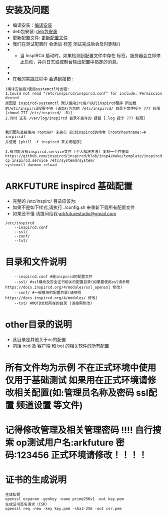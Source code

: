 # 安装及问题
* 编译安装：[编译安装](https://arkfuture.github.io/ARKFUTURE/CONFIG/inspircd/make.sh)
* deb包安装: [deb包安装](https://arkfuture.github.io/ARKFUTURE/CONFIG/inspircd/install.sh)
* 更新配置文件: [更新配置文件](https://arkfuture.github.io/ARKFUTURE/CONFIG/inspircd/config.sh)
* 我们在测试配置时 会添加 <die reason="服务器正在维护，请稍后再启动。"> 标签 测试完成后会及时删除()
* * 当 InspIRCd 启动时，如果检测到配置文件中存在 <die> 标签，服务器会立即停止启动，并向日志或控制台输出配置中指定的消息。
*
*
* 在我的实践过程中 会遇到报错 :
```
(编译安装后)使用systemctl时出错: 
1.Could not read "/etc/inspircd/inspircd.conf" for include: Permission denied 
原因是 inspircd-systemctl 默认使用irc用户执行inspircd程序 所加载的/etc/inspircd权限不够 (请自行为您的 /etc/inspircd/ 目录下文件授予 777 权限 [chmod 777 /etc/inspircd/ -R)]
2.同时 还有 /var/log/inspircd 目录不能写的 报错 [.log 授予 777 权限]


我们团队直接使用 root用户 来执行 启动inspircd的命令 [root@hostname:~# inrpircd]
并使用 [pkill -f inspircd 来关闭程序]

3.有可能没有inspircd.service文件 (个人解决方法) 复制一个并重载 
https://github.com/inspircd/inspircd/blob/insp4/make/template/inspircd.service
cp inspircd.service /etc/systemd/system/
systemctl daemon-reload

``` 

# ARKFUTURE inspircd 基础配置
* 完整的 /etc/inspirc/ 目录应该为: 
* 如果不是如下样式,请执行 ./config.sh 来重新下载所有配置文件
* 如果还不懂 请提问给我:arkfuturestudio@gmail.com 
```
/etc/inspircd
    --inspircd.conf
    --ssl/
    --conf/
    --txt/
``` 

# 目录和文件说明
```
    --inspircd.conf #是inspircd的配置文件
    --ssl/ #ssl模块及安全证书相关的配置目录(如果要使用ssl请参照https://docs.inspircd.org/4/modules/ssl_openssl 修改)
    --conf/ #一般模块的配置目录(请参照 https://docs.inspircd.org/4/modules/ 修改)
    --txt/ #MOTD文档所在的目录 (请按需修改)
``` 

# other目录的说明
* 此目录是其他关于irc的配置
* 包括 ircd 及 客户端 和 bot 的相关软件的所有配置

# 所有文件均为示例 不在正式环境中使用 仅用于基础测试 如果用在正式环境请修改相关配置(如:管理员名称及密码 ssl配置 频道设置 等文件)
# 记得修改管理及相关管理密码 !!!! 自行搜索 op测试用户名:arkfuture 密码:123456 正式环境请修改！！！！

# 证书的生成说明
```
生成私钥
openssl ecparam -genkey -name prime256v1 -out key.pem
生成证书签名请求（CSR）
openssl req -new -key key.pem -sha3-256 -out csr.pem 
```